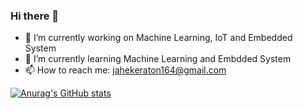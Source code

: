 ### Hi there 👋



- 🔭 I’m currently working on Machine Learning, IoT and Embedded System
- 🌱 I’m currently learning Machine Learning and Embdded System
- 📫 How to reach me: jahekeraton164@gmail.com


[![Anurag's GitHub stats](https://github-readme-stats.vercel.app/api/pin/?username=anuraghazra&repo=github-readme-stats?username=BiggusMaximus&count_private=true&show_icons=truetokyonight)](https://github.com/anuraghazra/github-readme-stats)
